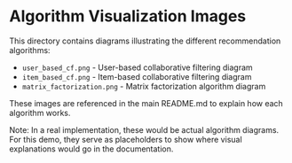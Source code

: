 # Algorithm Visualization Images

This directory contains diagrams illustrating the different recommendation algorithms:

- `user_based_cf.png` - User-based collaborative filtering diagram
- `item_based_cf.png` - Item-based collaborative filtering diagram  
- `matrix_factorization.png` - Matrix factorization algorithm diagram

These images are referenced in the main README.md to explain how each algorithm works.

Note: In a real implementation, these would be actual algorithm diagrams. For this demo, they serve as placeholders to show where visual explanations would go in the documentation.
